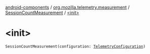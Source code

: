 [android-components](../../index.md) / [org.mozilla.telemetry.measurement](../index.md) / [SessionCountMeasurement](index.md) / [&lt;init&gt;](./-init-.md)

# &lt;init&gt;

`SessionCountMeasurement(configuration: `[`TelemetryConfiguration`](../../org.mozilla.telemetry.config/-telemetry-configuration/index.md)`)`